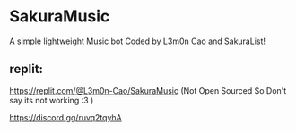 # SakuraMusic
A simple lightweight Music bot Coded by L3m0n Cao and SakuraList!

## replit:
https://replit.com/@L3m0n-Cao/SakuraMusic
(Not Open Sourced So Don't say its not working :3 )

https://discord.gg/ruvq2tqyhA
